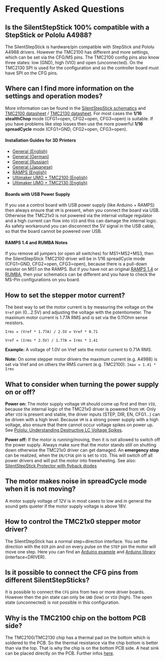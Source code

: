 # Frequently Asked Questions

## Is the SilentStepStick 100% compatible with a StepStick or Pololu A4988?
The SilentStepStick is hardware/pin compatible with StepStick and Pololu A4988 drivers.
However the TMC2100 has different and more settings, which can be set via the CFG/MS pins.
The TMC2100 config pins also know three states: low (GND), high (VIO) and open (unconnected).
On the TMC2130 SPI is used for the configuration and so the controller board must have SPI on the CFG pins.


## Where can I find more information on the settings and operation modes?
More information can be found in the [SilentStepStick schematics](https://github.com/watterott/SilentStepStick/tree/master/hardware) and [TMC2100 datasheet](http://www.trinamic.com/products/integrated-circuits/stepper-power-driver/tmc2100) / [TMC2130 datasheet](http://www.trinamic.com/products/integrated-circuits/stepper-power-driver/tmc2130).
For most cases the **1/16 stealthChop** mode (CFG1=open, CFG2=open, CFG3=open) is suitable.
If you have problems like step losses then use the more powerful **1/16 spreadCycle** mode (CFG1=GND, CFG2=open, CFG3=open).

#### Installation Guides for 3D Printers
* [General (English)](http://reprap.org/wiki/TMC2100)
* [General (German)](http://reprap.org/wiki/TMC2100/de)
* [General (Russian)](http://3deshnik.ru/blogs/akdzg/chto-zhe-delat-belami-tmc2100)
* [General (Japanese)](http://3dp0.com/silentstepstick)
* [RAMPS (English)](http://www.instructables.com/id/Install-and-configure-SilentStepStick-in-RAMPS-TMC/)
* [Ultimaker UMO + TMC2100 (English)](https://ultimaker.com/en/community/11571-step-by-step-installation-of-silentstepstick-drivers-on-umo)
* [Ultimaker UMO + TMC2130 (English)](https://ultimaker.com/en/community/20090-step-by-step-installation-of-sss-tmc2130-on-umo)

#### Boards with USB Power Supply
If you use a control board with USB power supply (like Arduino + RAMPS) then always ensure that ```VM``` is present, when you connect the board via USB.
Otherwise the TMC21x0 is not powered via the internal voltage regulator and a high current can flow into ```VIO``` and this can damage the internal logic.
As safety workaround you can disconnect the 5V signal in the USB cable, so that the board cannot be powered over USB.

#### RAMPS 1.4 and RUMBA Notes
If you remove all jumpers (or open all switches) for MS1+MS2+MS3, then the SilentStepStick TMC2100 driver will be in 1/16 spreadCycle mode (CFG1=GND, CFG2=open, CFG3=open), because there is a pull-down resistor on MS1 on the RAMPS.
But if you have not an original [RAMPS 1.4](http://reprap.org/wiki/RAMPS_1.4) or [RUMBA](http://reprap.org/wiki/RUMBA), then your schematics can be different and you have to check the MS-Pin configurations on you board.


## How to set the stepper motor current?
The best way to set the motor current is by measuring the voltage on the ```Vref``` pin (0...2.5V) and
adjusting the voltage with the potentiometer.
The maximum motor current is 1.77A RMS and is set via the 0.11Ohm sense resistors.

```Irms = (Vref * 1.77A) / 2.5V = Vref * 0.71```

```Vref = (Irms * 2.5V) / 1.77A = Irms * 1.41```

**Example:** A voltage of 1.0V on Vref sets the motor current to 0.71A RMS.

**Note:** On some stepper motor drivers the maximum current (e.g. A4988) is set via Vref and on others the RMS current (e.g. TMC2100).
          ```Imax = 1.41 * Irms```


## What to consider when turning the power supply on or off?
**Power on:**
The motor supply voltage ```VM``` should come up first and then ```VIO```, because the internal logic of the TMC21x0 driver is powered from ```VM```.
Only after ```VIO``` is present and stable, the driver inputs (STEP, DIR, EN, CFG1...) can be driven with a high level.
Because ```VM``` is a strong power supply with a high voltage, also ensure that there cannot occur voltage spikes on power up. See [Pololu: Understanding Destructive LC Voltage Spikes](https://www.pololu.com/docs/0J16/all).

**Power off:**
If the motor is running/moving, then it is not allowed to switch off the power supply. Always make sure that the motor stands still on shutting down otherwise the TMC21x0 driver can get damaged.
An **emergency stop** can be realized, when the ```EN/CFG6``` pin is set to ```VIO```. This will switch off all power drivers and will put the motor into freewheeling.
See also: [SilentStepStick Protector with flyback diodes](https://github.com/watterott/SilentStepStick#shop)


## The motor makes noise in spreadCycle mode when it is not moving?
A motor supply voltage of 12V is in most cases to low and in general the sound gets quieter if the motor supply voltage is above 18V.


## How to control the TMC21x0 stepper motor driver?
The SilentStepStick has a normal step+direction interface.
You set the direction with the ```DIR``` pin and on every pulse on the ```STEP``` pin the motor will move one step.
Here you can find an [Arduino example](https://github.com/watterott/SilentStepStick/tree/master/software) and [Arduino library](http://www.airspayce.com/mikem/arduino/AccelStepper/) (interface=DRIVER).


## Is it possible to connect the CFG pins from different SilentStepSticks?
It is possible to connect the ```CFG``` pins from two or more driver boards.
However then the pin state can only be ```GND``` (low) or ```VIO``` (high). The open state (unconnected) is not possible in this configuration.


## Why is the TMC2100 chip on the bottom PCB side?
The TMC2100/TMC2130 chip has a thermal pad on the bottom which is soldered to the PCB.
So the thermal resistance via the chip bottom is better than via the top.
That is why the chip is on the bottom PCB side.
A heat sink can be placed directly on the PCB.
Further infos [here](https://www.youtube.com/watch?time_continue=145&v=mYuZqx8xwTg).
